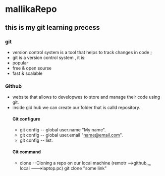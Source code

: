 # mallikaRepo
## this is my git learning precess <br>
### git 
* version control system is a tool that helps to track changes in code ;
* git is a version control system , it is:
* popular
* free & open sourse
* fast & scalable
 ### Github
 * website that allows to developwes to store and manage their code using git.
 * inside gid hub we can create our folder that is calld repository.
   #### Git configure
   * git config -- global user.name "My name".
   * git config -- global user.email "name@email.com".
   * git config -- list.
   #### Git command
   * clone
     --Cloning a repo on our local machine  (remotr -->github,,,, local --->laptop.pc)
   git clone "some link"
